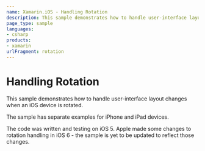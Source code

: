```yaml
---
name: Xamarin.iOS - Handling Rotation
description: This sample demonstrates how to handle user-interface layout changes when an iOS device is rotated. The sample has separate examples for iPhone and...
page_type: sample
languages:
- csharp
products:
- xamarin
urlFragment: rotation
---
```

# Handling Rotation

This sample demonstrates how to handle user-interface layout changes when an iOS device is rotated.

The sample has separate examples for iPhone and iPad devices.

The code was written and testing on iOS 5. Apple made some changes to rotation handling in iOS 6 - the sample is yet to be updated to reflect those changes.


